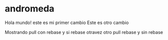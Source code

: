 # andromeda
Hola mundo! este es mi primer cambio
Este es otro cambio

Mostrando pull con rebase y si rebase
otravez otro pull rebase y sin rebase


